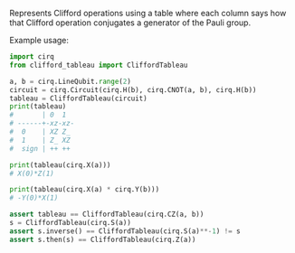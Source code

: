 Represents Clifford operations using a table where each column says how that Clifford operation conjugates a generator of the Pauli group.

Example usage:

```python
import cirq
from clifford_tableau import CliffordTableau

a, b = cirq.LineQubit.range(2)
circuit = cirq.Circuit(cirq.H(b), cirq.CNOT(a, b), cirq.H(b))
tableau = CliffordTableau(circuit)
print(tableau)
#       | 0  1
# ------+-xz-xz-
#  0    | XZ Z_
#  1    | Z_ XZ
#  sign | ++ ++

print(tableau(cirq.X(a)))
# X(0)*Z(1)

print(tableau(cirq.X(a) * cirq.Y(b)))
# -Y(0)*X(1)

assert tableau == CliffordTableau(cirq.CZ(a, b))
s = CliffordTableau(cirq.S(a))
assert s.inverse() == CliffordTableau(cirq.S(a)**-1) != s
assert s.then(s) == CliffordTableau(cirq.Z(a))
```
